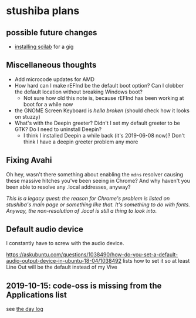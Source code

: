 # stushiba plans

## possible future changes

- [installing scilab](e735aceb-e2f5-4e00-91bc-4024c17d3365.md) for a gig

## Miscellaneous thoughts

- Add microcode updates for AMD
- How hard can I make rEFInd be the default boot option? Can I clobber the default location without breaking Windows boot?
  - Not sure how old this note is, because rEFInd has been working at boot for a while now
- the GNOME Screen Keyboard is *hella broken* (should check how it looks on stuzzy)
- What's with the Deepin greeter? Didn't I set my default greeter to be GTK? Do I need to uninstall Deepin?
  - I think I installed Deepin a while back (it's 2019-06-08 now)? Don't think I have a deepin greeter problem any more

## Fixing Avahi

Oh hey, wasn't there something about enabling the `mdns` resolver causing these massive hitches you've been seeing in Chrome? And why haven't you been able to resolve any .local addresses, anyway?

*This is a legacy quest: the reason for Chrome's problem is listed on stushiba's main page or something like that. It's something to do with fonts. Anyway, the non-resolution of .local is still a thing to look into.*

## Default audio device

I constantly have to screw with the audio device.

https://askubuntu.com/questions/1038490/how-do-you-set-a-default-audio-output-device-in-ubuntu-18-04/1038492 lists how to set it so at least Line Out will be the default instead of my Vive

## 2019-10-15: code-oss is missing from the Applications list

see [the day log](47475def-7acd-4245-adf7-7f7c02a8bbc6.md)

